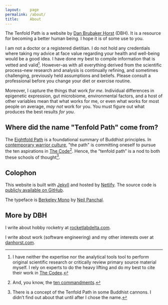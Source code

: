 ```yaml
---
layout:    page
permalink: /about/
title:     About
---
```


The Tenfold Path is a website by [Dan Brubaker Horst][1] (DBH).
It is a resource for becoming a better human being.
I hope it is of some use to you.

I am not a doctor or a registered dietitian.
I do not hold any credentials where taking my advice at face value regarding your health and well-being would be a good idea.
I have done my best to compile information that is vetted and valid[^1].
However–as with all everything derived from the scientific process–new research and analysis is continually refining, and sometimes challenging, previously held assumptions and beliefs.
Please consult a professional before you change your diet or exercise routine.

Moreover, I capture the things that work _for me_.
Individual differences in epigenetic expression, gut microbiome, environmental factors, and a host of other variables mean that what works for me, or even what works for most people on average, _may not_ work for you.
You must figure out what produces the best results _for you_.

## Where did the name "Tenfold Path" come from?

The [Eightfold Path][2] is a foundational summary of Buddhist principles.
In [contemporary warrior culture][3], "the path" is committing oneself to pursue the ten aspirations in [The Code](/code/)[^2].
Hence, the “tenfold path” is a nod to both these schools of thought[^3].

## Colophon

This website is built with [Jekyll][4] and hosted by [Netlify][5].
The source code is [publicly available on GitHub][6].

The typeface is [Berkeley Mono][7] by [Neil Panchal][8].

## More by DBH

I write about hobby rocketry at [rocketlabdelta.com][9].

I write about work (software engineering) and my other interests over at [danhorst.com][10].

[^1]: I have neither the expertise nor the analytical tools tool to perform original scientific research or critically review primary source material myself. I rely on experts to do the heavy lifting and do my best to cite their work in [The Codex](/codex/).
[^2]: And, you know, the [ten commandments](https://en.wikipedia.org/wiki/Ten_Commandments).
[^3]: There is a concept of the Tenfold Path in some Buddhist cannons. I didn’t find out about that until after I chose the name.

[1]: https://dan.brubakerhorst.com
[2]: https://en.wikipedia.org/wiki/Noble_Eightfold_Path
[3]: https://jocko.com/
[4]: http://jekyllrb.com
[5]: https://www.netlify.com
[6]: https://github.com/tenfoldpath/tenfoldpath.com
[7]: https://berkeleygraphics.com/typefaces/berkeley-mono/
[8]: https://neil.computer/
[9]: https://rocketlabdelta.com
[10]: https://www.danhorst.com
